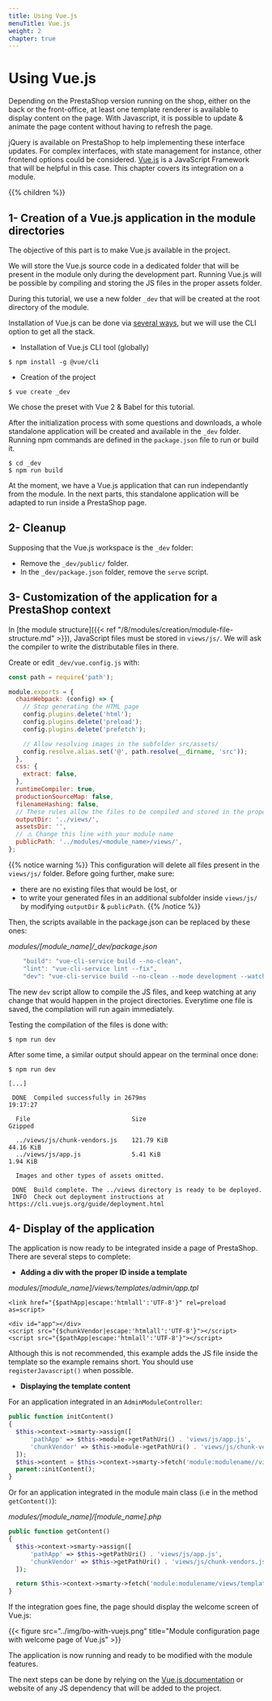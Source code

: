 ```yaml
---
title: Using Vue.js
menuTitle: Vue.js
weight: 2
chapter: true
---
```


# Using Vue.js

Depending on the PrestaShop version running on the shop, either on the back or the front-office,
at least one template renderer is available to display content on the page. With Javascript,
it is possible to update & animate the page content without having to refresh the page.

jQuery is available on PrestaShop to help implementing these interface updates.
For complex interfaces, with state management for instance, other frontend options could be considered.
[Vue.js](https://vuejs.org/) is a JavaScript Framework that will be helpful in this case.
This chapter covers its integration on a module.

{{% children %}}

## 1- Creation of a Vue.js application in the module directories

The objective of this part is to make Vue.js available in the project. 

We will store the Vue.js source code in a dedicated folder that will be present in the module only
during the development part. Running Vue.js will be possible by compiling and storing the JS files
in the proper assets folder.

During this tutorial, we use a new folder `_dev` that will be created at the root directory of the module.

Installation of Vue.js can be done via [several ways](https://vuejs.org/v2/guide/installation.html),
but we will use the CLI option to get all the stack.

* Installation of Vue.js CLI tool (globally)

```
$ npm install -g @vue/cli
```

* Creation of the project

```
$ vue create _dev
```

We chose the preset with Vue 2 & Babel for this tutorial.

After the initialization process with some questions and downloads, a whole standalone application
will be created and available in the `_dev` folder. Running npm commands are defined in the `package.json`
file to run or build it.

```
$ cd _dev
$ npm run build
```

At the moment, we have a Vue.js application that can run independantly from the module.
In the next parts, this standalone application will be adapted to run inside a PrestaShop page.

## 2- Cleanup

Supposing that the Vue.js workspace is the `_dev` folder:

* Remove the `_dev/public/` folder.
* In the `_dev/package.json` folder, remove the `serve` script.

## 3- Customization of the application for a PrestaShop context

In [the module structure]({{< ref "/8/modules/creation/module-file-structure.md" >}}), JavaScript
files must be stored in `views/js/`. We will ask the compiler to write the distributable files in there.

Create or edit `_dev/vue.config.js` with:

```js
const path = require('path');

module.exports = {
  chainWebpack: (config) => {
    // Stop generating the HTML page
    config.plugins.delete('html');
    config.plugins.delete('preload');
    config.plugins.delete('prefetch');

    // Allow resolving images in the subfolder src/assets/ 
    config.resolve.alias.set('@', path.resolve(__dirname, 'src'));
  },
  css: {
    extract: false,
  },
  runtimeCompiler: true,
  productionSourceMap: false,
  filenameHashing: false,
  // These rules allow the files to be compiled and stored in the proper folder
  outputDir: '../views/',
  assetsDir: '',
  // ⚠️ Change this line with your module name
  publicPath: '../modules/<module_name>/views/',
};
```

{{% notice warning %}}
This configuration will delete all files present in the `views/js/` folder. Before going further,
make sure:

* there are no existing files that would be lost, or
* to write your generated files in an additional subfolder inside `views/js/` by modifying
`outputDir` & `publicPath`.
{{% /notice %}}

Then, the scripts available in the package.json can be replaced by these ones:

*modules/[module_name]/_dev/package.json*

```js
    "build": "vue-cli-service build --no-clean",
    "lint": "vue-cli-service lint --fix",
    "dev": "vue-cli-service build --no-clean --mode development --watch",
```

The new `dev` script allow to compile the JS files, and keep watching at any change that would happen
in the project directories. Everytime one file is saved, the compilation will run again immediately.

Testing the compilation of the files is done with:

```
$ npm run dev
```

After some time, a similar output should appear on the terminal once done:

```
$ npm run dev

[...]

 DONE  Compiled successfully in 2679ms                                                                                                                                19:17:27

  File                            Size                                                                 Gzipped

  ../views/js/chunk-vendors.js    121.79 KiB                                                           44.16 KiB
  ../views/js/app.js              5.41 KiB                                                             1.94 KiB

  Images and other types of assets omitted.

 DONE  Build complete. The ../views directory is ready to be deployed.
 INFO  Check out deployment instructions at https://cli.vuejs.org/guide/deployment.html
```

## 4- Display of the application

The application is now ready to be integrated inside a page of PrestaShop.
There are several steps to complete:

* **Adding a div with the proper ID inside a template**

*modules/[module_name]/views/templates/admin/app.tpl*

```tpl
<link href="{$pathApp|escape:'htmlall':'UTF-8'}" rel=preload as=script>

<div id="app"></div>
<script src="{$chunkVendor|escape:'htmlall':'UTF-8'}"></script>
<script src="{$pathApp|escape:'htmlall':'UTF-8'}"></script>
```

Although this is not recommended, this example adds the JS file inside the template so the example remains short.
You should use `registerJavascript()` when possible.

* **Displaying the template content**

For an application integrated in an `AdminModuleController`:
```php
public function initContent()
{
  $this->context->smarty->assign([
      'pathApp' => $this->module->getPathUri() . 'views/js/app.js',
      'chunkVendor' => $this->module->getPathUri() . 'views/js/chunk-vendors.js',
  ]);
  $this->content = $this->context->smarty->fetch('module:modulename//views/templates/admin/app.tpl');
  parent::initContent();
}
```

Or for an application integrated in the module main class (i.e in the method `getContent()`):

*modules/[module_name]/[module_name].php*

```php
public function getContent()
{
  $this->context->smarty->assign([
      'pathApp' => $this->getPathUri() . 'views/js/app.js',
      'chunkVendor' => $this->getPathUri() . 'views/js/chunk-vendors.js',
  ]);

  return $this->context->smarty->fetch('module:modulename/views/templates/admin/app.tpl');
}
```

If the integration goes fine, the page should display the welcome screen of Vue.js:

{{< figure src="../img/bo-with-vuejs.png" title="Module configuration page with welcome page of Vue.js" >}}

The application is now running and ready to be modified with the module features.

The next steps can be done by relying on the [Vue.js documentation](https://vuejs.org/v2/guide/) or website
of any JS dependency that will be added to the project.
